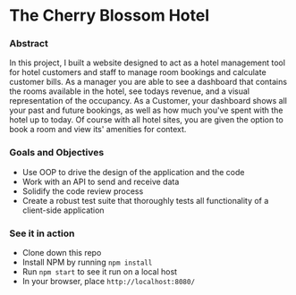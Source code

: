 # The Cherry Blossom Hotel
### Abstract
In this project, I built a website designed to act as a hotel management tool for hotel customers and staff to manage room bookings and calculate customer bills. As a manager you are able to see a dashboard that contains the rooms available in the hotel, see todays revenue, and a visual representation of the occupancy. As a Customer, your dashboard shows all your past and future bookings, as well as how much you've spent with the hotel up to today. Of course with all hotel sites, you are given the option to book a room and view its' amenities for context.

### Goals and Objectives

-   Use OOP to drive the design of the application and the code
-   Work with an API to send and receive data
-   Solidify the code review process
-   Create a robust test suite that thoroughly tests all functionality of a client-side application

### See it in action 
- Clone down this repo
- Install NPM by running ``npm install ``
- Run ``npm start`` to see it run on a local host
- In your browser, place ``http://localhost:8080/``
